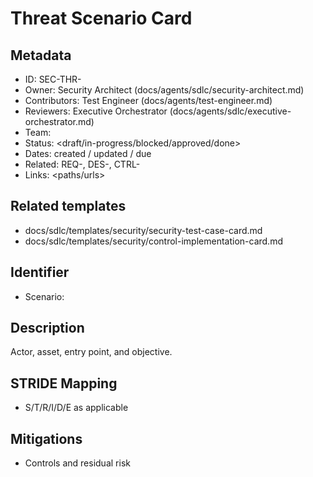 # Threat Scenario Card

## Metadata

- ID: SEC-THR-<id>
- Owner: Security Architect (docs/agents/sdlc/security-architect.md)
- Contributors: Test Engineer (docs/agents/test-engineer.md)
- Reviewers: Executive Orchestrator (docs/agents/sdlc/executive-orchestrator.md)
- Team: <team>
- Status: <draft/in-progress/blocked/approved/done>
- Dates: created <YYYY-MM-DD> / updated <YYYY-MM-DD> / due <YYYY-MM-DD>
- Related: REQ-<id>, DES-<id>, CTRL-<id>
- Links: <paths/urls>

## Related templates

- docs/sdlc/templates/security/security-test-case-card.md
- docs/sdlc/templates/security/control-implementation-card.md

## Identifier

- Scenario: <name>

## Description

Actor, asset, entry point, and objective.

## STRIDE Mapping

- S/T/R/I/D/E as applicable

## Mitigations

- Controls and residual risk
